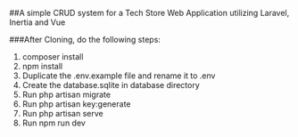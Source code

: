 ##A simple CRUD system for a Tech Store Web Application utilizing Laravel, Inertia and Vue

###After Cloning, do the following steps:
1. composer install
2. npm install
3. Duplicate the .env.example file and rename it to .env
4. Create the database.sqlite in database directory
5. Run php artisan migrate
6. Run php artisan key:generate
7. Run php artisan serve
8. Run npm run dev
